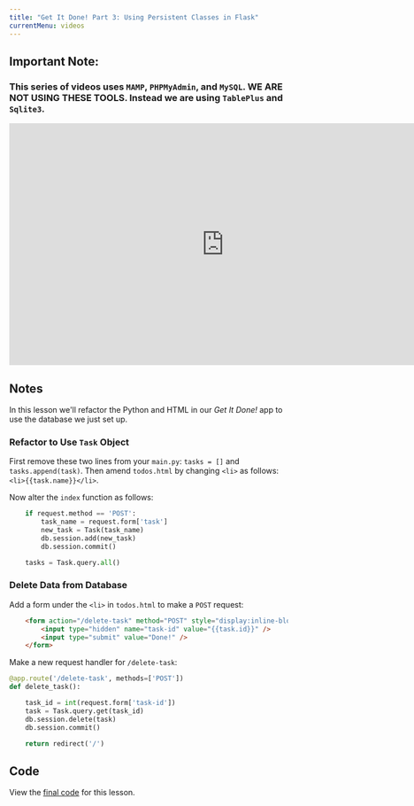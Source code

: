 ```yaml
---
title: "Get It Done! Part 3: Using Persistent Classes in Flask"
currentMenu: videos
---
```


## Important Note:

### This series of videos uses `MAMP`, `PHPMyAdmin`, and `MySQL`.  **WE ARE NOT USING THESE TOOLS.** Instead we are using `TablePlus` and `Sqlite3`.

<div class="youtube-wrapper"><iframe width="776" height="437" src="https://www.youtube-nocookie.com/embed/fDFeQCE48dY?rel=0" frameborder="0" allowfullscreen></iframe></div>

## Notes

In this lesson we'll refactor the Python and HTML in our *Get It Done!* app to use the database we just set up.

### Refactor to Use `Task` Object

First remove these two lines from your `main.py`: `tasks = []` and `tasks.append(task)`. Then amend `todos.html` by changing `<li>` as follows: `<li>{{task.name}}</li>`.

Now alter the `index` function as follows:
```python
    if request.method == 'POST':
        task_name = request.form['task']
        new_task = Task(task_name)
        db.session.add(new_task)
        db.session.commit()

    tasks = Task.query.all()
```

### Delete Data from Database

Add a form under the `<li>` in `todos.html` to make a `POST` request:

```HTML
    <form action="/delete-task" method="POST" style="display:inline-block;">
        <input type="hidden" name="task-id" value="{{task.id}}" />
        <input type="submit" value="Done!" />
    </form>
```

Make a new request handler for `/delete-task`:

```python
@app.route('/delete-task', methods=['POST'])
def delete_task():

    task_id = int(request.form['task-id'])
    task = Task.query.get(task_id)
    db.session.delete(task)
    db.session.commit()

    return redirect('/')
```

## Code

View the [final code](https://github.com/devetrycodeforward/get-it-done/tree/4ac5d350b7ec30c742b8a9270621f431851ccf6b) for this lesson.
